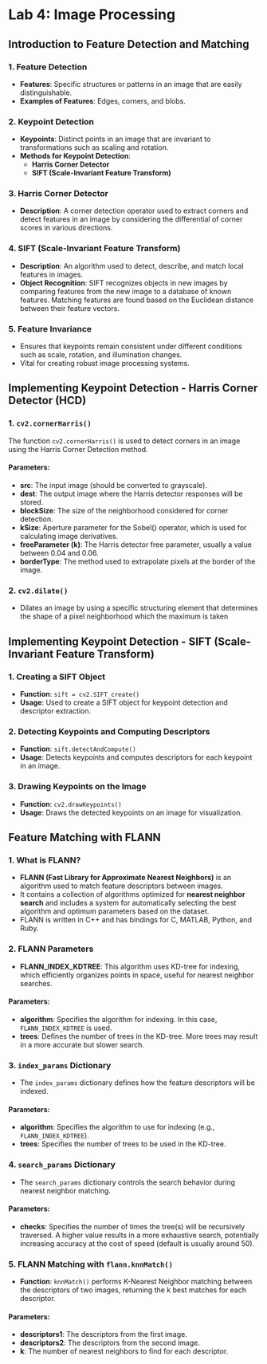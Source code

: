 # Lab 4: Image Processing
## Introduction to Feature Detection and Matching

### 1. Feature Detection
- **Features**: Specific structures or patterns in an image that are easily distinguishable.
- **Examples of Features**: Edges, corners, and blobs.

### 2. Keypoint Detection
- **Keypoints**: Distinct points in an image that are invariant to transformations such as scaling and rotation.
- **Methods for Keypoint Detection**:
  - **Harris Corner Detector**
  - **SIFT (Scale-Invariant Feature Transform)**

### 3. Harris Corner Detector
- **Description**: A corner detection operator used to extract corners and detect features in an image by considering the differential of corner scores in various directions.

### 4. SIFT (Scale-Invariant Feature Transform)
- **Description**: An algorithm used to detect, describe, and match local features in images.
- **Object Recognition**: SIFT recognizes objects in new images by comparing features from the new image to a database of known features. Matching features are found based on the Euclidean distance between their feature vectors.

### 5. Feature Invariance
- Ensures that keypoints remain consistent under different conditions such
as scale, rotation, and illumination changes.
- Vital for creating robust image processing systems.

## Implementing Keypoint Detection - Harris Corner Detector (HCD)

### 1. `cv2.cornerHarris()`
The function `cv2.cornerHarris()` is used to detect corners in an image using the Harris Corner Detection method.

#### Parameters:
- **src**: The input image (should be converted to grayscale).
- **dest**: The output image where the Harris detector responses will be stored.
- **blockSize**: The size of the neighborhood considered for corner detection.
- **kSize**: Aperture parameter for the Sobel() operator, which is used for calculating image derivatives.
- **freeParameter (k)**: The Harris detector free parameter, usually a value between 0.04 and 0.06.
- **borderType**: The method used to extrapolate pixels at the border of the image.

### 2. `cv2.dilate()`
- Dilates an image by using a specific structuring element that determines
the shape of a pixel neighborhood which the maximum is taken
  
## Implementing Keypoint Detection - SIFT (Scale-Invariant Feature Transform)

### 1. Creating a SIFT Object
- **Function**: `sift = cv2.SIFT_create()`
- **Usage**: Used to create a SIFT object for keypoint detection and descriptor extraction.

### 2. Detecting Keypoints and Computing Descriptors
- **Function**: `sift.detectAndCompute()`
- **Usage**: Detects keypoints and computes descriptors for each keypoint in an image.

### 3. Drawing Keypoints on the Image
- **Function**: `cv2.drawKeypoints()`
- **Usage**: Draws the detected keypoints on an image for visualization.

## Feature Matching with FLANN

### 1. What is FLANN?
- **FLANN (Fast Library for Approximate Nearest Neighbors)** is an algorithm used to match feature descriptors between images.
- It contains a collection of algorithms optimized for **nearest neighbor search** and includes a system for automatically selecting the best algorithm and optimum parameters based on the dataset.
- FLANN is written in C++ and has bindings for C, MATLAB, Python, and Ruby.

### 2. FLANN Parameters
- **FLANN_INDEX_KDTREE**: This algorithm uses KD-tree for indexing, which efficiently organizes points in space, useful for nearest neighbor searches.
  
#### Parameters:
- **algorithm**: Specifies the algorithm for indexing. In this case, `FLANN_INDEX_KDTREE` is used.
- **trees**: Defines the number of trees in the KD-tree. More trees may result in a more accurate but slower search.

### 3. `index_params` Dictionary
- The `index_params` dictionary defines how the feature descriptors will be indexed.

#### Parameters:
- **algorithm**: Specifies the algorithm to use for indexing (e.g., `FLANN_INDEX_KDTREE`).
- **trees**: Specifies the number of trees to be used in the KD-tree.

### 4. `search_params` Dictionary
- The `search_params` dictionary controls the search behavior during nearest neighbor matching.

#### Parameters:
- **checks**: Specifies the number of times the tree(s) will be recursively traversed. A higher value results in a more exhaustive search, potentially increasing accuracy at the cost of speed (default is usually around 50).

### 5. FLANN Matching with `flann.knnMatch()`
- **Function**: `knnMatch()` performs K-Nearest Neighbor matching between the descriptors of two images, returning the k best matches for each descriptor.

#### Parameters:
- **descriptors1**: The descriptors from the first image.
- **descriptors2**: The descriptors from the second image.
- **k**: The number of nearest neighbors to find for each descriptor.
